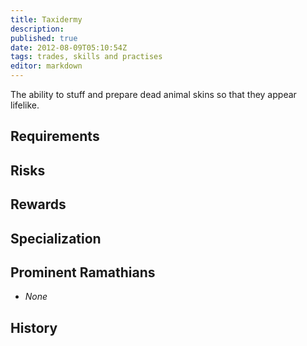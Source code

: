 ```yaml
---
title: Taxidermy
description:
published: true
date: 2012-08-09T05:10:54Z
tags: trades, skills and practises
editor: markdown
---
```


The ability to stuff and prepare dead animal skins so that they appear lifelike.

## Requirements

## Risks

## Rewards

## Specialization

## Prominent Ramathians

- *None*

## History

